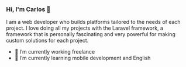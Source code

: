 ### Hi, I'm Carlos 👋

I am a web developer who builds platforms tailored to the needs of each project. I love doing all my projects with the Laravel framework, a framework that is personally fascinating and very powerful for making custom solutions for each project.

- 🔭 I’m currently working freelance
- 🌱 I’m currently learning mobile development and English
<!--
**carlospaiva74/carlospaiva74** is a ✨ _special_ ✨ repository because its `README.md` (this file) appears on your GitHub profile.

Here are some ideas to get you started:

- 🔭 I’m currently working on ...
- 🌱 I’m currently learning ...
- 👯 I’m looking to collaborate on ...
- 🤔 I’m looking for help with ...
- 💬 Ask me about ...
- 📫 How to reach me: ...
- 😄 Pronouns: ...
- ⚡ Fun fact: ...
-->
